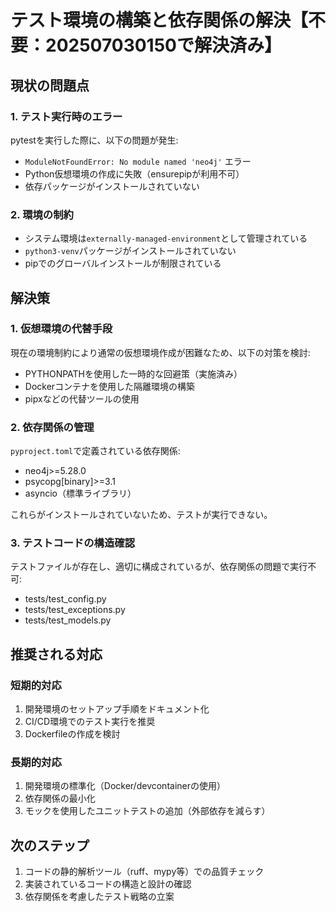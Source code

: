 # テスト環境の構築と依存関係の解決【不要：202507030150で解決済み】

## 現状の問題点

### 1. テスト実行時のエラー
pytestを実行した際に、以下の問題が発生:
- `ModuleNotFoundError: No module named 'neo4j'` エラー
- Python仮想環境の作成に失敗（ensurepipが利用不可）
- 依存パッケージがインストールされていない

### 2. 環境の制約
- システム環境は`externally-managed-environment`として管理されている
- `python3-venv`パッケージがインストールされていない
- pipでのグローバルインストールが制限されている

## 解決策

### 1. 仮想環境の代替手段
現在の環境制約により通常の仮想環境作成が困難なため、以下の対策を検討:
- PYTHONPATHを使用した一時的な回避策（実施済み）
- Dockerコンテナを使用した隔離環境の構築
- pipxなどの代替ツールの使用

### 2. 依存関係の管理
`pyproject.toml`で定義されている依存関係:
- neo4j>=5.28.0
- psycopg[binary]>=3.1
- asyncio（標準ライブラリ）

これらがインストールされていないため、テストが実行できない。

### 3. テストコードの構造確認
テストファイルが存在し、適切に構成されているが、依存関係の問題で実行不可:
- tests/test_config.py
- tests/test_exceptions.py
- tests/test_models.py

## 推奨される対応

### 短期的対応
1. 開発環境のセットアップ手順をドキュメント化
2. CI/CD環境でのテスト実行を推奨
3. Dockerfileの作成を検討

### 長期的対応
1. 開発環境の標準化（Docker/devcontainerの使用）
2. 依存関係の最小化
3. モックを使用したユニットテストの追加（外部依存を減らす）

## 次のステップ

1. コードの静的解析ツール（ruff、mypy等）での品質チェック
2. 実装されているコードの構造と設計の確認
3. 依存関係を考慮したテスト戦略の立案